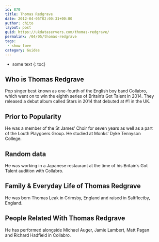 ```yaml
---
id: 870
title: Thomas Redgrave
date: 2012-04-05T02:00:31+00:00
author: chito
layout: post
guid: https://ukdataservers.com/thomas-redgrave/
permalink: /04/05/thomas-redgrave
tags:
 - show love
category: Guides
---
```


* some text
{: toc}
          
          
## Who is  Thomas Redgrave
                  
                  
                  
Pop singer best known as one-fourth of the English boy band Collabro, which went on to win the eighth series of Britain&#8217;s Got Talent in 2014. They released a debut album called Stars in 2014 that debuted at #1 in the UK.
                  
                
                
                
## Prior to Popularity 
                  
                  
                  
He was a member of the St James&#8217; Choir for seven years as well as a part of the Louth Playgoers Group. He studied at Monks&#8217; Dyke Tennyson College.
                  
                
                
                
## Random data 
                  
                  
                  
He was working in a Japanese restaurant at the time of his Britain&#8217;s Got Talent audition with Collabro.
                  
                
                
                
## Family & Everyday Life of Thomas Redgrave
                  
                  
                  
He was born Thomas Leak in Grimsby, England and raised in Saltfleetby, England.
                  
                
                
                
## People Related With  Thomas Redgrave
                  
                  
                  
He has performed alongside Michael Auger, Jamie Lambert, Matt Pagan and Richard Hadfield in Collabro.
                  
                
              
            
          
          
          
    
    
  
